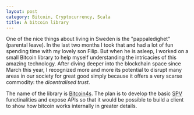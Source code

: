 ```yaml
---
layout: post
category: Bitcoin, Cryptocurrency, Scala
title: A bitcoin library
---
```


One of the nice things about living in Sweden is the "pappaledighet" (parental leave). In the last two months I took that and had a lot of fun spending time with my lovely son Filip. But when he is asleep, I worked on a small Bitcoin library to help myself understanding the intricacies of this amazing technology. After diving deeper into the blockchain space since March this year, I recognized more and more its potential to disrupt many areas in our society for great good simply because it offers a very scarse commodity: the *dicentralised trust*.

The name of the library is [Bitcoin4s](https://github.com/liuhongchao/bitcoin4s). The plan is to develop the basic [SPV](https://en.bitcoin.it/w/index.php?title=Scalability&redirect=no#Simplified_payment_verification) functinalities and expose APIs so that it would be possible to build a client to show how bitcoin works internally in greater details.
